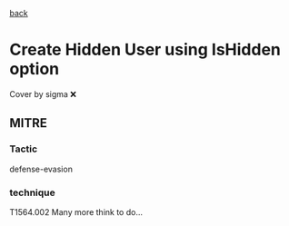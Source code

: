 [back](../index.md)
# Create Hidden User using IsHidden option
Cover by sigma :x: 
## MITRE
### Tactic
defense-evasion
### technique
T1564.002
Many more think to do...